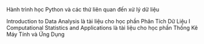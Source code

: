 Hành trình học Python và các thứ liên quan đến xử lý dữ liệu

Introduction to Data Analysis là tài liệu cho học phần Phân Tích Dữ Liệu I
Computational Statistics and Applications là tài liệu cho học phần Thống Kê Máy Tính và Ứng Dụng
